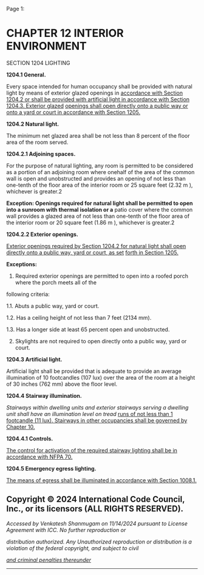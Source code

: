 Page 1:

# CHAPTER 12 INTERIOR ENVIRONMENT

 SECTION 1204
 LIGHTING


**1204.1 General.**


Every space intended for human occupancy shall be provided with natural light by means of exterior glazed openings in
[accordance with Section 1204.2 or shall be provided with artificial light in accordance with Section 1204.3. Exterior glazed](http://codes.iccsafe.org/#VACC2021P1_Ch12_Sec1204.2)
[openings shall open directly onto a public way or onto a yard or court in accordance with Section 1205.](http://codes.iccsafe.org/#VACC2021P1_Ch12_Sec1205)


**1204.2 Natural light.**

The minimum net glazed area shall be not less than 8 percent of the floor area of the room served.

**1204.2.1 Adjoining spaces.**


For the purpose of natural lighting, any room is permitted to be considered as a portion of an adjoining room where onehalf of the area of the common wall is open and unobstructed and provides an opening of not less than one-tenth of the
floor area of the interior room or 25 square feet (2.32 m ), whichever is greater.2

**Exception: Openings required for natural light shall be permitted to open into a sunroom with thermal isolation or a**
patio cover where the common wall provides a glazed area of not less than one-tenth of the floor area of the interior
room or 20 square feet (1.86 m ), whichever is greater.2


**1204.2.2 Exterior openings.**

[Exterior openings required by Section 1204.2 for natural light shall open directly onto a public way, yard or court, as set](http://codes.iccsafe.org/#VACC2021P1_Ch12_Sec1204.2)
[forth in Section 1205.](http://codes.iccsafe.org/#VACC2021P1_Ch12_Sec1205)

**Exceptions:**

1. Required exterior openings are permitted to open into a roofed porch where the porch meets all of the

following criteria:

1.1. Abuts a public way, yard or court.

1.2. Has a ceiling height of not less than 7 feet (2134 mm).

1.3. Has a longer side at least 65 percent open and unobstructed.

2. Skylights are not required to open directly onto a public way, yard or court.

**1204.3 Artificial light.**

Artificial light shall be provided that is adequate to provide an average illumination of 10 footcandles (107 lux) over the
area of the room at a height of 30 inches (762 mm) above the floor level.

**1204.4 Stairway illumination.**

_Stairways within dwelling units and exterior stairways serving a dwelling unit shall have an illumination level on tread_
[runs of not less than 1 footcandle (11 lux). Stairways in other occupancies shall be governed by Chapter 10.](http://codes.iccsafe.org/#VACC2021P1_Ch10)


**1204.4.1 Controls.**

[The control for activation of the required stairway lighting shall be in accordance with NFPA 70.](http://codes.iccsafe.org/#VACC2021P1_Ch35_PromNFPA_RefStd70_20)

**1204.5 Emergency egress lighting.**

[The means of egress shall be illuminated in accordance with Section 1008.1.](http://codes.iccsafe.org/#VACC2021P1_Ch10_Sec1008.1)


## Copyright © 2024 International Code Council, Inc., or its licensors (ALL RIGHTS RESERVED).

_Accessed by Venkatesh Shanmugam on 11/14/2024 pursuant to License Agreement with ICC. No further reproduction or_

_distribution authorized. Any Unauthorized reproduction or distribution is a violation of the federal copyright, and subject to civil_

_[and criminal penalties thereunder](http://codes.iccsafe.org/content/VACC2021P1/chapter-12-interior-environment#VACC2021P1_Ch12_Sec1204)_


-----



